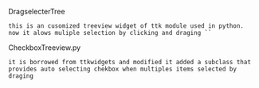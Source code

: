 
  DragselecterTree

    this is an cusomized treeview widget of ttk module used in python.
    now it alows muliple selection by clicking and draging `` 
</p>

 CheckboxTreeview.py

    it is borrowed from ttkwidgets and modified it added a subclass that 
    provides auto selecting chekbox when multiples items selected by draging
    
